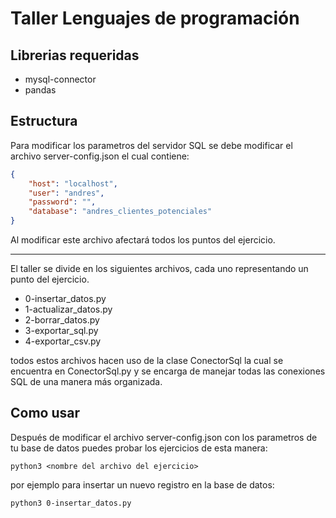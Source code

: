 # Taller Lenguajes de programación

## Librerias requeridas
- mysql-connector
- pandas

## Estructura

Para modificar los parametros del servidor SQL se debe modificar el archivo server-config.json el cual contiene:

```json
{
    "host": "localhost",
    "user": "andres",
    "password": "",
    "database": "andres_clientes_potenciales"
}
````

Al modificar este archivo afectará todos los puntos del ejercicio.

<hr>

El taller se divide en los siguientes archivos, cada uno representando un punto del ejercicio.

- 0-insertar_datos.py
- 1-actualizar_datos.py
- 2-borrar_datos.py
- 3-exportar_sql.py
- 4-exportar_csv.py

todos estos archivos hacen uso de la clase ConectorSql la cual se encuentra en ConectorSql.py y se encarga de manejar todas
las conexiones SQL de una manera más organizada.

## Como usar

Después de modificar el archivo server-config.json con los parametros de tu base de datos puedes probar los ejercicios de esta manera:
```shell
python3 <nombre del archivo del ejercicio>
```
por ejemplo para insertar un nuevo registro en la base de datos:

```shell
python3 0-insertar_datos.py
```

